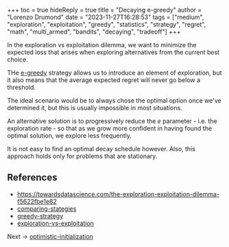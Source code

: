 +++
toc = true
hideReply = true
title = "Decaying e-greedy"
author = "Lorenzo Drumond"
date = "2023-11-27T16:28:53"
tags = ["medium",  "exploration",  "exploitation",  "greedy",  "statistics",  "strategy",  "regret",  "math",  "multi_armed",  "bandits",  "decaying",  "tradeoff"]
+++



In the exploration vs exploitation dilemma, we want to minimize the expected loss that arises when exploring alternatives from the current best choice.

THe [e-greedy](/wiki/e-greedy/) strategy allows us to introduce an element of exploration, but it also means that the average expected regret will never go below a threshold.

The ideal scenario would be to always chose the optimal option once we've determined it, but this is usually impossible in most situations.

An alternative solution is to progressively reduce the $e$ parameter - i.e. the exploration rate - so that as we grow more confident in having found the optimal solution, we explore less frequently.

It is not easy to find an optimal decay schedule however. Also, this approach holds only for problems that are stationary.

## References
- https://towardsdatascience.com/the-exploration-exploitation-dilemma-f5622fbe1e82
- [comparing-stategies](/wiki/comparing-stategies/)
- [greedy-strategy](/wiki/greedy-strategy/)
- [exploration-vs-exploitation](/wiki/exploration-vs-exploitation/)

Next -> [optimistic-initialization](/wiki/optimistic-initialization/)
